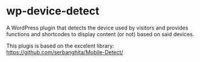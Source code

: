 wp-device-detect
================

A WordPress plugin that detects the device used by visitors and provides functions and shortcodes to display content (or not) based on said devices.

This plugis is based on the excelent library: https://github.com/serbanghita/Mobile-Detect/

